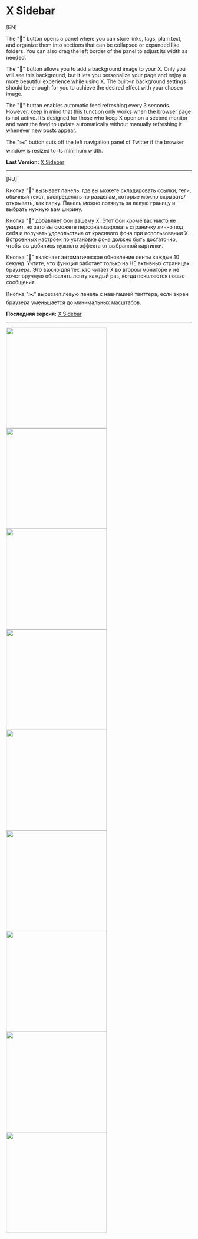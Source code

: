 # X Sidebar
[EN]

The "📌" button opens a panel where you can store links, tags, plain text, and organize them into sections that can be collapsed or expanded like folders. You can also drag the left border of the panel to adjust its width as needed.

The "🎨" button allows you to add a background image to your X. Only you will see this background, but it lets you personalize your page and enjoy a more beautiful experience while using X. The built-in background settings should be enough for you to achieve the desired effect with your chosen image.

The "🔄" button enables automatic feed refreshing every 3 seconds. However, keep in mind that this function only works when the browser page is not active. It’s designed for those who keep X open on a second monitor and want the feed to update automatically without manually refreshing it whenever new posts appear.

The "✂️" button cuts off the left navigation panel of Twitter if the browser window is resized to its minimum width.

<b>Last Version:</b> <a href="https://github.com/GanstFeveral/X-Sidebar/releases/">X Sidebar</a>

<hr>

[RU]

Кнопка "📌" вызывает панель, где вы можете складировать ссылки, теги, обычный текст, распределять по разделам, которые можно скрывать/открывать, как папку. Панель можно потянуть за левую границу и выбрать нужную вам ширину.

Кнопка "🎨" добавляет фон вашему X. Этот фон кроме вас никто не увидит, но зато вы сможете персонализировать страничку лично под себя и получать удовольствие от красивого фона при использовании X. Встроенных настроек по установке фона должно быть достаточно, чтобы вы добились нужного эффекта от выбранной картинки.

Кнопка "🔄" включает автоматическое обновление ленты каждые 10 секунд. Учтите, что функция работает только на НЕ активных страницах браузера. Это важно для тех, кто читает X во втором мониторе и не хочет вручную обновлять ленту каждый раз, когда появляются новые сообщения.

Кнопка "✂️" вырезает левую панель с навигацией твиттера, если экран браузера уменьшается до минимальных масштабов.

<b>Последняя версия:</b> <a href="https://github.com/GanstFeveral/X-Sidebar/releases/">X Sidebar</a>

<hr>

<img src="https://github.com/GanstFeveral/X-Sidebar/blob/main/images/sidebar18.jpg" height="273px" style="float:left;"> <img src="https://github.com/GanstFeveral/X-Sidebar/blob/main/images/sidebar8.jpg" height="273px" style="float:left;"> 
<img src="https://github.com/GanstFeveral/X-Sidebar/blob/main/images/sidebar10.jpg" height="273px" style="float:left;"> <img src="https://github.com/GanstFeveral/X-Sidebar/blob/main/images/sidebar9.jpg" height="273px" style="float:left;">
<img src="https://github.com/GanstFeveral/X-Sidebar/blob/main/images/sidebar12.jpg" height="273px" style="float:left;"> <img src="https://github.com/GanstFeveral/X-Sidebar/blob/main/images/sidebar14.jpg" height="273px" style="float:left;">
<img src="https://github.com/GanstFeveral/X-Sidebar/blob/main/images/sidebar15.jpg" height="273px"> <img src="https://github.com/GanstFeveral/X-Sidebar/blob/main/images/sidebar7.jpg" height="273px" style="float:left;">
<img src="https://github.com/GanstFeveral/X-Sidebar/blob/main/images/sidebar5.jpg" height="273px" style="float:left;">

